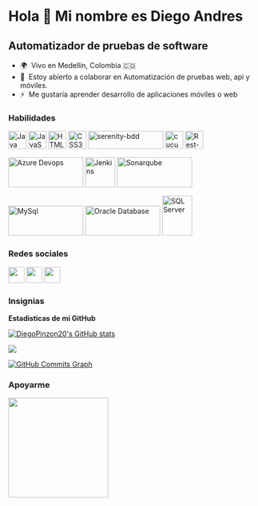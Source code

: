 Hola 👋 Mi nombre es Diego Andres
=============================================

Automatizador de pruebas de software 
------------------------------------

* 🌍  Vivo en Medellín, Colombia <span>&#127464;&#127476;</span>
* 🤝  Estoy abierto a colaborar en Automatización de pruebas web, api y móviles.
* ⚡  Me gustaría aprender desarrollo de aplicaciones móviles o web

### Habilidades

<p align="left">
<a href="https://www.oracle.com/java/" target="_blank" rel="noreferrer"><img src="https://raw.githubusercontent.com/danielcranney/readme-generator/main/public/icons/skills/java-colored.svg" width="36" height="36" alt="Java" /></a>
<a href="https://developer.mozilla.org/en-US/docs/Web/JavaScript" target="_blank" rel="noreferrer"><img src="https://raw.githubusercontent.com/danielcranney/readme-generator/main/public/icons/skills/javascript-colored.svg" width="36" height="36" alt="JavaScript" /></a>
<a href="https://developer.mozilla.org/en-US/docs/Glossary/HTML5" target="_blank" rel="noreferrer"><img src="https://raw.githubusercontent.com/danielcranney/readme-generator/main/public/icons/skills/html5-colored.svg" width="36" height="36" alt="HTML5" /></a>
<a href="https://www.w3.org/TR/CSS/#css" target="_blank" rel="noreferrer"><img src="https://raw.githubusercontent.com/danielcranney/readme-generator/main/public/icons/skills/css3-colored.svg" width="36" height="36" alt="CSS3" /></a>
<a href="https://serenity-bdd.info/" target="_blank" rel="noreferrer"><img src="https://serenity-bdd.info/wp-content/uploads/elementor/thumbs/serenity-bdd-pac9onzlqv9ebi90cpg4zsqnp28x4trd1adftgkwbq.png" width="150" height="36" alt="serenity-bdd" /></a>
<a href="https://cucumber.io/" target="_blank" rel="noreferrer"><img src="https://static1.smartbear.co/cucumber/media/images/home/cucumber-icon.svg" width="36" height="36" alt="cucumber" /></a>
<a href="https://rest-assured.io/" target="_blank" rel="noreferrer"><img src="https://rest-assured.io/img/logo-transparent.png" width="36" height="36" alt="Rest-assured" /></a>
</p>

<p>
<a href="https://azure.microsoft.com/es-es/services/devops/" target="_blank" rel="noreferrer"><img src="https://testsmith.io/img/azure-devops.svg" width="150" height="60" alt="Azure Devops" /></a>
<a href="https://www.jenkins.io/" target="_blank" rel="noreferrer"><img src="https://www.jenkins.io/images/logos/jenkins/Jenkins-stop-the-war.svg" width="60" height="60" alt="Jenkins" /></a>
<a href="https://www.sonarqube.org/" target="_blank" rel="noreferrer"><img src="https://www.sonarqube.org/assets/logo-31ad3115b1b4b120f3d1efd63e6b13ac9f1f89437f0cf6881cc4d8b5603a52b4.svg" width="150" height="60" alt="Sonarqube" /></a>
</p>


<p>
<a href="https://www.mysql.com/" target="_blank" rel="noreferrer"><img src="https://www.vectorlogo.zone/logos/mysql/mysql-official.svg" width="150" height="60" alt="MySql" /></a>
<a href="https://www.oracle.com/co/database/" target="_blank" rel="noreferrer"><img src="https://www.vectorlogo.zone/logos/oracle/oracle-ar21.svg" width="150" height="60" alt="Oracle Database" /></a>
<a href="https://www.microsoft.com/es-es/sql-server" target="_blank" rel="noreferrer"><img src="https://www.svgrepo.com/show/303229/microsoft-sql-server-logo.svg" width="60" height="80" alt="SQL Server" /></a>
</p>



### Redes sociales

<p align="left"> <a href="https://www.github.com/DiegoPinzon20" target="_blank" rel="noreferrer"><img src="https://raw.githubusercontent.com/danielcranney/readme-generator/main/public/icons/socials/github.svg" width="32" height="32" /></a> <a href="http://www.instagram.com/dandpzn" target="_blank" rel="noreferrer"><img src="https://raw.githubusercontent.com/danielcranney/readme-generator/main/public/icons/socials/instagram.svg" width="32" height="32" /></a> <a href="https://www.linkedin.com/in/dapq" target="_blank" rel="noreferrer"><img src="https://raw.githubusercontent.com/danielcranney/readme-generator/main/public/icons/socials/linkedin.svg" width="32" height="32" /></a></p>

### Insignias

<b>Estadisticas de mi GitHub</b>

<a href="http://www.github.com/DiegoPinzon20"><img src="https://github-readme-stats.vercel.app/api?username=DiegoPinzon20&show_icons=true&hide=&count_private=true&title_color=0891b2&text_color=ffffff&icon_color=0891b2&bg_color=1c1917&hide_border=true&show_icons=true" alt="DiegoPinzon20's GitHub stats" /></a>

<a href="http://www.github.com/DiegoPinzon20"><img src="https://github-readme-streak-stats.herokuapp.com/?user=DiegoPinzon20&stroke=ffffff&background=1c1917&ring=0891b2&fire=0891b2&currStreakNum=ffffff&currStreakLabel=0891b2&sideNums=ffffff&sideLabels=ffffff&dates=ffffff&hide_border=true" /></a>

<a href="http://www.github.com/DiegoPinzon20"><img src="https://activity-graph.herokuapp.com/graph?username=DiegoPinzon20&bg_color=1c1917&color=ffffff&line=0891b2&point=ffffff&area_color=1c1917&area=true&hide_border=true&custom_title=GitHub%20Commits%20Graph" alt="GitHub Commits Graph" /></a>

### Apoyarme

<a href="https://www.buymeacoffee.com/DiegoPinzon20"><img src="https://cdn.buymeacoffee.com/buttons/v2/default-yellow.png" width="200" /></a>
